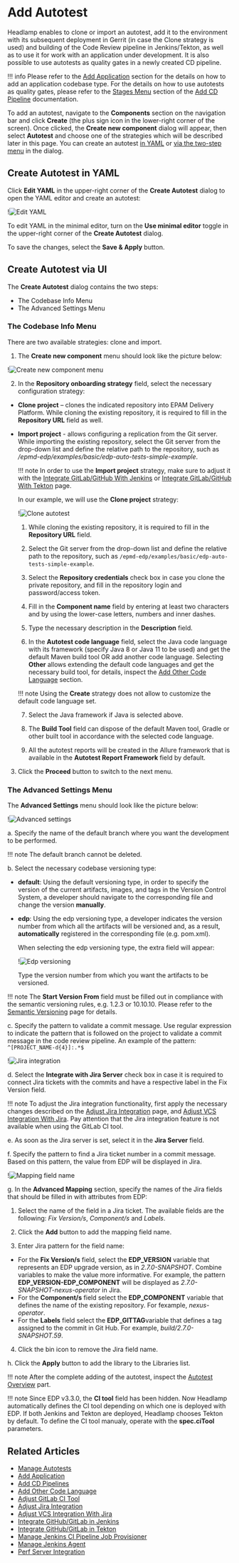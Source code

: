 # Add Autotest

Headlamp enables to clone or import an autotest, add it to the environment with its subsequent deployment in Gerrit (in case the Clone strategy is used) and building of the Code Review pipeline in Jenkins/Tekton, as well as to use it for work with an application under development.
 It is also possible to use autotests as quality gates in a newly created CD pipeline.

!!! info
    Please refer to the [Add Application](add-application.md) section for the details on how to add an application codebase type.
    For the details on how to use autotests as quality gates, please refer to the [Stages Menu](add-cd-pipeline.md#the-stages-menu) section of the [Add CD Pipeline](add-cd-pipeline.md) documentation.

To add an autotest, navigate to the **Components** section on the navigation bar and click **Create** (the plus sign icon in the lower-right corner of the screen). Once clicked, the **Create new component** dialog will appear, then select **Autotest** and choose one of the strategies which will be described later in this page. You can create an autotest [in YAML](#YAML) or [via the two-step menu](#menu) in the dialog.

## Create Autotest in YAML <a name="YAML"></a>

Click **Edit YAML** in the upper-right corner of the **Create Autotest** dialog to open the YAML editor and create an autotest:

!![Edit YAML](../assets/headlamp-user-guide/headlamp-yaml-edit-autotest.png "Edit YAML")

To edit YAML in the minimal editor, turn on the **Use minimal editor** toggle in the upper-right corner of the **Create Autotest** dialog.

To save the changes, select the **Save & Apply** button.

## Create Autotest via UI <a name="menu"></a>

The **Create Autotest** dialog contains the two steps:

* The Codebase Info Menu
* The Advanced Settings Menu

### The Codebase Info Menu

There are two available strategies: clone and import.

1. The **Create new component** menu should look like the picture below:

  !![Create new component menu](../assets/headlamp-user-guide/create_new_autotest.png "Create new component menu")

2. In the **Repository onboarding strategy** field, select the necessary configuration strategy:

  * **Clone project** – clones the indicated repository into EPAM Delivery Platform. While cloning the existing repository, it is required to fill in the **Repository URL** field as well.

  * **Import project** - allows configuring a replication from the Git server. While importing the existing repository, select the Git server from the drop-down list and define the relative path to the repository, such as */epmd-edp/examples/basic/edp-auto-tests-simple-example*.

    !!! note
        In order to use the **Import project** strategy, make sure to adjust it with the [Integrate GitLab/GitHub With Jenkins](../operator-guide/import-strategy-jenkins.md) or [Integrate GitLab/GitHub With Tekton](../operator-guide/import-strategy-tekton.md) page.

    In our example, we will use the **Clone project** strategy:

    !![Clone autotest](../assets/headlamp-user-guide/headlamp-clone-autotest.png "Clone autotest")

    1. While cloning the existing repository, it is required to fill in the **Repository URL** field.

    2. Select the Git server from the drop-down list and define the relative path to the repository, such as `/epmd-edp/examples/basic/edp-auto-tests-simple-example`.

    3. Select the **Repository credentials** check box in case you clone the private repository, and fill in the repository login and password/access token.

    4. Fill in the **Component name** field by entering at least two characters and by using the lower-case letters, numbers and inner dashes.

    5. Type the necessary description in the **Description** field.

    6. In the **Autotest code language** field, select the Java code language with its framework (specify Java 8 or Java 11 to be used) and get the default Maven build tool OR add another code language. Selecting **Other** allows extending the default code languages and get the necessary build tool, for details, inspect the [Add Other Code Language](../operator-guide/add-other-code-language.md) section.

      !!! note
          Using the **Create** strategy does not allow to customize the default code language set.

    7. Select the Java framework if Java is selected above.

    8. The **Build Tool** field can dispose of the default Maven tool, Gradle or other built tool in accordance with the selected code language.

    9. All the autotest reports will be created in the Allure framework that is available in the **Autotest Report Framework** field by default.

3. Click the **Proceed** button to switch to the next menu.

  ### The Advanced Settings Menu

The **Advanced Settings** menu should look like the picture below:

  !![Advanced settings](../assets/headlamp-user-guide/headlamp-advanced-settings-autotest.png "Advanced settings")

a. Specify the name of the default branch where you want the development to be performed.

!!! note
    The default branch cannot be deleted.

b. Select the necessary codebase versioning type:

* **default**: Using the default versioning type, in order to specify the version of the current artifacts, images, and tags in the Version Control System, a developer should navigate to the corresponding file and change the version **manually**.

* **edp**: Using the edp versioning type, a developer indicates the version number from which all the artifacts will be versioned and, as a result, **automatically** registered in the corresponding file (e.g. pom.xml).

  When selecting the edp versioning type, the extra field will appear:

  !![Edp versioning](../assets/headlamp-user-guide/headlamp-edp-versioning-autotest.png "Edp versioning")

  Type the version number from which you want the artifacts to be versioned.

!!! note
    The **Start Version From** field must be filled out in compliance with the semantic versioning rules, e.g. 1.2.3 or 10.10.10. Please refer to the [Semantic Versioning](https://semver.org/) page for details.

c. Specify the pattern to validate a commit message. Use regular expression to indicate the pattern that is followed on the project to validate a commit message in the code review pipeline. An example of the pattern: `^[PROJECT_NAME-d{4}]:.*$`

  !![Jira integration](../assets/headlamp-user-guide/headlamp-integrate-jira-server-autotest.png)

d. Select the **Integrate with Jira Server** check box in case it is required to connect Jira tickets with the commits and have a respective label in the Fix Version field.

!!! note
    To adjust the Jira integration functionality, first apply the necessary changes described on the [Adjust Jira Integration](../operator-guide/jira-integration.md) page, and [Adjust VCS Integration With Jira](../operator-guide/jira-gerrit-integration.md). Pay attention that the Jira integration feature is not available when using the GitLab CI tool.

e. As soon as the Jira server is set, select it in the **Jira Server** field.

f. Specify the pattern to find a Jira ticket number in a commit message. Based on this pattern, the value from EDP will be displayed in Jira.

  !![Mapping field name](../assets/headlamp-user-guide/headlamp-autotest-advanced-mapping.png "Mapping field name")

g. In the **Advanced Mapping** section, specify the names of the Jira fields that should be filled in with attributes from EDP:

1. Select the name of the field in a Jira ticket. The available fields are the following: *Fix Version/s*, *Component/s* and *Labels*.

2. Click the **Add** button to add the mapping field name.

3. Enter Jira pattern for the field name:

  * For the **Fix Version/s** field, select the **EDP_VERSION** variable that represents an EDP upgrade version, as in _2.7.0-SNAPSHOT_.
  Combine variables to make the value more informative. For example, the pattern **EDP_VERSION-EDP_COMPONENT** will be displayed as _2.7.0-SNAPSHOT-nexus-operator_ in Jira.
  * For the **Component/s** field select the **EDP_COMPONENT** variable that defines the name of the existing repository. For fexample, _nexus-operator_.
  * For the **Labels** field select the **EDP_GITTAG**variable that defines a tag assigned to the commit in Git Hub. For example, _build/2.7.0-SNAPSHOT.59_.

4. Click the bin icon to remove the Jira field name.

h. Click the **Apply** button to add the library to the Libraries list.

!!! note
    After the complete adding of the autotest, inspect the [Autotest Overview](autotest.md) part.

!!! note
    Since EDP v3.3.0, the **CI tool** field has been hidden. Now Headlamp automatically defines the CI tool depending on which one is deployed with EDP. If both Jenkins and Tekton are deployed, Headlamp chooses Tekton by default. To define the CI tool manualy, operate with the **spec.ciTool** parameters.

## Related Articles

* [Manage Autotests](autotest.md)
* [Add Application](add-application.md)
* [Add CD Pipelines](add-cd-pipeline.md)
* [Add Other Code Language](../operator-guide/add-other-code-language.md)
* [Adjust GitLab CI Tool](../operator-guide/gitlabci-integration.md)
* [Adjust Jira Integration](../operator-guide/jira-integration.md)
* [Adjust VCS Integration With Jira](../operator-guide/jira-gerrit-integration.md)
* [Integrate GitHub/GitLab in Jenkins](../operator-guide/import-strategy-jenkins.md)
* [Integrate GitHub/GitLab in Tekton](../operator-guide/import-strategy-tekton.md)
* [Manage Jenkins CI Pipeline Job Provisioner](../operator-guide/manage-jenkins-ci-job-provision.md)
* [Manage Jenkins Agent](../operator-guide/add-jenkins-agent.md)
* [Perf Server Integration](../operator-guide/perf-integration.md)
